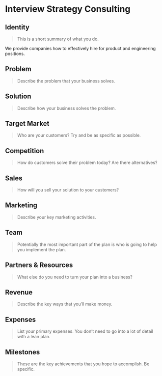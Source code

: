 # Interview Strategy Consulting

## Identity

> This is a short summary of what you do.

We provide companies how to effectively hire for product and engineering
positions.

## Problem

> Describe the problem that your business solves.

## Solution

> Describe how your business solves the problem.

## Target Market

> Who are your customers? Try and be as specific as possible.

## Competition

> How do customers solve their problem today? Are there alternatives?

## Sales

> How will you sell your solution to your customers?

## Marketing

> Describe your key marketing activities.

## Team

> Potentially the most important part of the plan is who is going to help you
> implement the plan.

## Partners & Resources

> What else do you need to turn your plan into a business?

## Revenue

> Describe the key ways that you’ll make money.

## Expenses

> List your primary expenses. You don’t need to go into a lot of detail with a
> lean plan.

## Milestones

> These are the key achievements that you hope to accomplish. Be specific.

